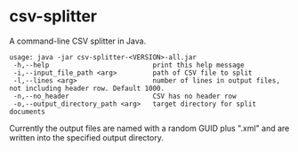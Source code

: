 # csv-splitter
A command-line CSV splitter in Java.

    usage: java -jar csv-splitter-<VERSION>-all.jar
     -h,--help                          print this help message
     -i,--input_file_path <arg>         path of CSV file to split
     -l,--lines <arg>                   number of lines in output files, not including header row. Default 1000.
     -n,--no_header                     CSV has no header row
     -o,--output_directory_path <arg>   target directory for split documents

Currently the output files are named with a random GUID plus ".xml" and are written into the specified output directory.
